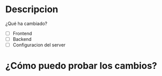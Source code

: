 # Descripcion
¿Qué ha cambiado?

- [ ] Frontend
- [ ] Backend
- [ ] Configuracion del server

# ¿Cómo puedo probar los cambios?

